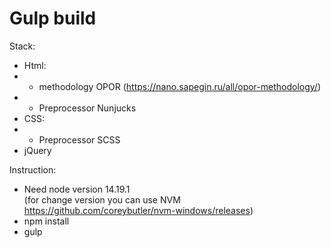 # Gulp build

Stack:
- Html:
- - methodology OPOR (https://nano.sapegin.ru/all/opor-methodology/)
- - Preprocessor Nunjucks
- СSS:
- - Preprocessor SCSS
- jQuery

Instruction:
- Need node version 14.19.1<br> (for change version you can use NVM https://github.com/coreybutler/nvm-windows/releases)
- npm install
- gulp
